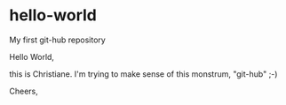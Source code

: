 # hello-world
My first git-hub repository

Hello World,

this is Christiane.
I'm trying to make sense of this monstrum, "git-hub" ;-)

Cheers,

